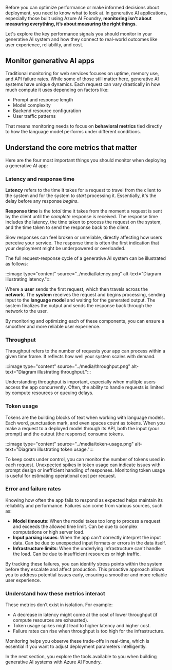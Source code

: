 Before you can optimize performance or make informed decisions about deployment, you need to know what to look at. In generative AI applications, especially those built using Azure AI Foundry, **monitoring isn’t about measuring everything, it’s about measuring the right things**.

Let's explore the key performance signals you should monitor in your generative AI system and how they connect to real-world outcomes like user experience, reliability, and cost.

## Monitor generative AI apps

Traditional monitoring for web services focuses on uptime, memory use, and API failure rates. While some of those still matter here, generative AI systems have unique dynamics. Each request can vary drastically in how much compute it uses depending on factors like:

- Prompt and response length
- Model complexity
- Backend resource configuration
- User traffic patterns

That means monitoring needs to focus on **behavioral metrics** tied directly to how the language model performs under different conditions.

## Understand the core metrics that matter

Here are the four most important things you should monitor when deploying a generative AI app:

### Latency and response time

**Latency** refers to the time it takes for a request to travel from the client to the system and for the system to *start* processing it. Essentially, it's the delay before any response *begins*.

**Response time** is the *total* time it takes from the moment a request is sent by the client until the *complete* response is received. The response time includes the latency, the time taken to process the request on the system, and the time taken to send the response back to the client.

Slow responses can feel broken or unreliable, directly affecting how users perceive your service. The response time is often the first indication that your deployment might be underpowered or overloaded.

The full request-response cycle of a generative AI system can be illustrated as follows:

:::image type="content" source="../media/latency.png" alt-text="Diagram illustrating latency.":::

Where a **user** sends the first request, which then travels across the **network**. The **system** receives the request and begins processing, sending input to the **language model** and waiting for the generated output. The system finalizes the output and sends the response back through the network to the user.

By monitoring and optimizing each of these components, you can ensure a smoother and more reliable user experience.

### Throughput

Throughput refers to the number of requests your app can process within a given time frame. It reflects how well your system scales with demand.

:::image type="content" source="../media/throughput.png" alt-text="Diagram illustrating throughput.":::

Understanding throughput is important, especially when multiple users access the app concurrently. Often, the ability to handle requests is limited by compute resources or queuing delays.

### Token usage

Tokens are the building blocks of text when working with language models. Each word, punctuation mark, and even spaces count as tokens. When you make a request to a deployed model through its API, both the input (your prompt) and the output (the response) consume tokens.

:::image type="content" source="../media/token-usage.png" alt-text="Diagram illustrating token usage.":::

To keep costs under control, you can monitor the number of tokens used in each request. Unexpected spikes in token usage can indicate issues with prompt design or inefficient handling of responses. Monitoring token usage is useful for estimating operational cost per request.

### Error and failure rates

Knowing how often the app fails to respond as expected helps maintain its reliability and performance. Failures can come from various sources, such as:

- **Model timeouts**: When the model takes too long to process a request and exceeds the allowed time limit. Can be due to complex computations or high server load.
- **Input parsing issues**: When the app can't correctly interpret the input data. Can be due to unexpected input formats or errors in the data itself.
- **Infrastructure limits**: When the underlying infrastructure can't handle the load. Can be due to insufficient resources or high traffic.

By tracking these failures, you can identify stress points within the system before they escalate and affect production. This proactive approach allows you to address potential issues early, ensuring a smoother and more reliable user experience.

### Understand how these metrics interact

These metrics don’t exist in isolation. For example:

- A decrease in latency might come at the cost of lower throughput (if compute resources are exhausted).
- Token usage spikes might lead to higher latency and higher cost.
- Failure rates can rise when throughput is too high for the infrastructure.

Monitoring helps you observe these trade-offs in real-time, which is essential if you want to adjust deployment parameters intelligently.

In the next section, you explore the tools available to you when building generative AI systems with Azure AI Foundry.
